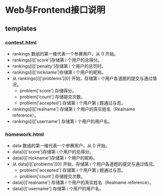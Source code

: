 # Web与Frontend接口说明
## templates

### contest.html

- rankings 数组的第一维代表一个参赛用户，从 0 开始。
- rankings[i]['score']存储第 i 个用户的总得分。
- rankings[i]['penalty']存储第 i 个用户的总罚时。
- rankings[i]['nickname']存储第 i 个用户的昵称。
- 从 rankings[i]['problems'][0] 开始，存储第 i 个用户各道题的提交与通过情况。
	- problem['score'] 存储得分。
	- problem['count'] 存储提交次数。
	- problem['accepted'] 存储第 i 个用户第 j 题通过与否。
- rankings[i]['realname'] 存储第 i 个用户的真实姓名（Realname reference）。
- rankings[i]['username'] 存储第 i 个用户的用户名。

### homework.html

- data 数组的第一维代表一个参赛用户，从 0 开始。
- data[i]['score']存储第 i 个用户的总得分。
- data[i]['nickname']存储第 i 个用户的昵称。
- 从 data[i]['problems'][0] 开始，存储第 i 个用户各道题的提交与通过情况。
	- problem['accepted'] 存储第 i 个用户第 j 题通过与否。
	- problem['count'] 存储提交次数。
- data[i]['realname'] 存储第 i 个用户的真实姓名（Realname reference）。
- data[i]['username'] 存储第 i 个用户的用户名。
